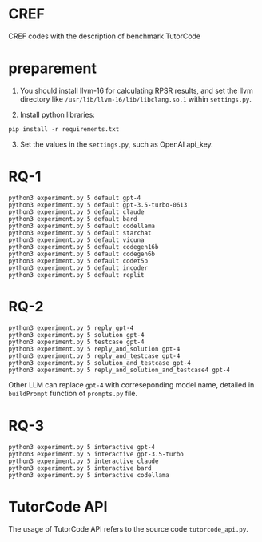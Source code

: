 # CREF
CREF codes with the description of benchmark TutorCode

# preparement

1. You should install llvm-16 for calculating RPSR results, and set the llvm directory like `/usr/lib/llvm-16/lib/libclang.so.1` within `settings.py`.

2. Install python libraries:

```
pip install -r requirements.txt
```

3. Set the values in the `settings.py`, such as OpenAI api_key.

# RQ-1
```
python3 experiment.py 5 default gpt-4
python3 experiment.py 5 default gpt-3.5-turbo-0613
python3 experiment.py 5 default claude
python3 experiment.py 5 default bard
python3 experiment.py 5 default codellama
python3 experiment.py 5 default starchat
python3 experiment.py 5 default vicuna
python3 experiment.py 5 default codegen16b
python3 experiment.py 5 default codegen6b
python3 experiment.py 5 default codet5p
python3 experiment.py 5 default incoder
python3 experiment.py 5 default replit
```

# RQ-2
```
python3 experiment.py 5 reply gpt-4
python3 experiment.py 5 solution gpt-4
python3 experiment.py 5 testcase gpt-4
python3 experiment.py 5 reply_and_solution gpt-4
python3 experiment.py 5 reply_and_testcase gpt-4
python3 experiment.py 5 solution_and_testcase gpt-4
python3 experiment.py 5 reply_and_solution_and_testcase4 gpt-4
```

Other LLM can replace `gpt-4` with correseponding model name, detailed in `buildPrompt` function of `prompts.py` file.

# RQ-3
```
python3 experiment.py 5 interactive gpt-4
python3 experiment.py 5 interactive gpt-3.5-turbo
python3 experiment.py 5 interactive claude
python3 experiment.py 5 interactive bard
python3 experiment.py 5 interactive codellama
```

# TutorCode API

The usage of TutorCode API refers to the source code `tutorcode_api.py`.
